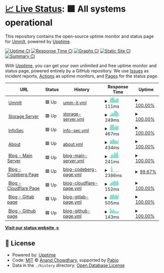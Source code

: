 # [📈 Live Status](https://status.ummit.dev): <!--live status--> **🟩 All systems operational**

This repository contains the open-source uptime monitor and status page for [UmmIt](https://ummit.dev), powered by [Upptime](https://github.com/upptime/upptime).

[![Uptime CI](https://github.com/UmmItC/upptime/workflows/Uptime%20CI/badge.svg)](https://github.com/UmmItC/upptime/actions?query=workflow%3A%22Uptime+CI%22)
[![Response Time CI](https://github.com/UmmItC/upptime/workflows/Response%20Time%20CI/badge.svg)](https://github.com/UmmItC/upptime/actions?query=workflow%3A%22Response+Time+CI%22)
[![Graphs CI](https://github.com/UmmItC/upptime/workflows/Graphs%20CI/badge.svg)](https://github.com/UmmItC/upptime/actions?query=workflow%3A%22Graphs+CI%22)
[![Static Site CI](https://github.com/UmmItC/upptime/workflows/Static%20Site%20CI/badge.svg)](https://github.com/UmmItC/upptime/actions?query=workflow%3A%22Static+Site+CI%22)
[![Summary CI](https://github.com/UmmItC/upptime/workflows/Summary%20CI/badge.svg)](https://github.com/UmmItC/upptime/actions?query=workflow%3A%22Summary+CI%22)

With [Upptime](https://upptime.js.org), you can get your own unlimited and free uptime monitor and status page, powered entirely by a GitHub repository. We use [Issues](https://github.com/UmmItC/upptime/issues) as incident reports, [Actions](https://github.com/UmmItC/upptime/actions) as uptime monitors, and [Pages](https://status.ummit.dev) for the status page.

<!--start: status pages-->
<!-- This summary is generated by Upptime (https://github.com/upptime/upptime) -->
<!-- Do not edit this manually, your changes will be overwritten -->
<!-- prettier-ignore -->
| URL | Status | History | Response Time | Uptime |
| --- | ------ | ------- | ------------- | ------ |
| <img alt="" src="https://icons.duckduckgo.com/ip3/ummit.dev.ico" height="13"> [UmmIt](https://ummit.dev) | 🟩 Up | [umm-it.yml](https://github.com/UmmItC/Upptime/commits/HEAD/history/umm-it.yml) | <details><summary><img alt="Response time graph" src="./graphs/umm-it/response-time-week.png" height="20"> 111ms</summary><br><a href="https://status.ummit.dev/history/umm-it"><img alt="Response time 117" src="https://img.shields.io/endpoint?url=https%3A%2F%2Fraw.githubusercontent.com%2FUmmItC%2FUpptime%2FHEAD%2Fapi%2Fumm-it%2Fresponse-time.json"></a><br><a href="https://status.ummit.dev/history/umm-it"><img alt="24-hour response time 112" src="https://img.shields.io/endpoint?url=https%3A%2F%2Fraw.githubusercontent.com%2FUmmItC%2FUpptime%2FHEAD%2Fapi%2Fumm-it%2Fresponse-time-day.json"></a><br><a href="https://status.ummit.dev/history/umm-it"><img alt="7-day response time 111" src="https://img.shields.io/endpoint?url=https%3A%2F%2Fraw.githubusercontent.com%2FUmmItC%2FUpptime%2FHEAD%2Fapi%2Fumm-it%2Fresponse-time-week.json"></a><br><a href="https://status.ummit.dev/history/umm-it"><img alt="30-day response time 116" src="https://img.shields.io/endpoint?url=https%3A%2F%2Fraw.githubusercontent.com%2FUmmItC%2FUpptime%2FHEAD%2Fapi%2Fumm-it%2Fresponse-time-month.json"></a><br><a href="https://status.ummit.dev/history/umm-it"><img alt="1-year response time 117" src="https://img.shields.io/endpoint?url=https%3A%2F%2Fraw.githubusercontent.com%2FUmmItC%2FUpptime%2FHEAD%2Fapi%2Fumm-it%2Fresponse-time-year.json"></a></details> | <details><summary><a href="https://status.ummit.dev/history/umm-it">100.00%</a></summary><a href="https://status.ummit.dev/history/umm-it"><img alt="All-time uptime 100.00%" src="https://img.shields.io/endpoint?url=https%3A%2F%2Fraw.githubusercontent.com%2FUmmItC%2FUpptime%2FHEAD%2Fapi%2Fumm-it%2Fuptime.json"></a><br><a href="https://status.ummit.dev/history/umm-it"><img alt="24-hour uptime 100.00%" src="https://img.shields.io/endpoint?url=https%3A%2F%2Fraw.githubusercontent.com%2FUmmItC%2FUpptime%2FHEAD%2Fapi%2Fumm-it%2Fuptime-day.json"></a><br><a href="https://status.ummit.dev/history/umm-it"><img alt="7-day uptime 100.00%" src="https://img.shields.io/endpoint?url=https%3A%2F%2Fraw.githubusercontent.com%2FUmmItC%2FUpptime%2FHEAD%2Fapi%2Fumm-it%2Fuptime-week.json"></a><br><a href="https://status.ummit.dev/history/umm-it"><img alt="30-day uptime 100.00%" src="https://img.shields.io/endpoint?url=https%3A%2F%2Fraw.githubusercontent.com%2FUmmItC%2FUpptime%2FHEAD%2Fapi%2Fumm-it%2Fuptime-month.json"></a><br><a href="https://status.ummit.dev/history/umm-it"><img alt="1-year uptime 100.00%" src="https://img.shields.io/endpoint?url=https%3A%2F%2Fraw.githubusercontent.com%2FUmmItC%2FUpptime%2FHEAD%2Fapi%2Fumm-it%2Fuptime-year.json"></a></details>
| <img alt="" src="https://icons.duckduckgo.com/ip3/storage.ummit.dev.ico" height="13"> [Storage Server](https://storage.ummit.dev) | 🟩 Up | [storage-server.yml](https://github.com/UmmItC/Upptime/commits/HEAD/history/storage-server.yml) | <details><summary><img alt="Response time graph" src="./graphs/storage-server/response-time-week.png" height="20"> 249ms</summary><br><a href="https://status.ummit.dev/history/storage-server"><img alt="Response time 253" src="https://img.shields.io/endpoint?url=https%3A%2F%2Fraw.githubusercontent.com%2FUmmItC%2FUpptime%2FHEAD%2Fapi%2Fstorage-server%2Fresponse-time.json"></a><br><a href="https://status.ummit.dev/history/storage-server"><img alt="24-hour response time 167" src="https://img.shields.io/endpoint?url=https%3A%2F%2Fraw.githubusercontent.com%2FUmmItC%2FUpptime%2FHEAD%2Fapi%2Fstorage-server%2Fresponse-time-day.json"></a><br><a href="https://status.ummit.dev/history/storage-server"><img alt="7-day response time 249" src="https://img.shields.io/endpoint?url=https%3A%2F%2Fraw.githubusercontent.com%2FUmmItC%2FUpptime%2FHEAD%2Fapi%2Fstorage-server%2Fresponse-time-week.json"></a><br><a href="https://status.ummit.dev/history/storage-server"><img alt="30-day response time 257" src="https://img.shields.io/endpoint?url=https%3A%2F%2Fraw.githubusercontent.com%2FUmmItC%2FUpptime%2FHEAD%2Fapi%2Fstorage-server%2Fresponse-time-month.json"></a><br><a href="https://status.ummit.dev/history/storage-server"><img alt="1-year response time 253" src="https://img.shields.io/endpoint?url=https%3A%2F%2Fraw.githubusercontent.com%2FUmmItC%2FUpptime%2FHEAD%2Fapi%2Fstorage-server%2Fresponse-time-year.json"></a></details> | <details><summary><a href="https://status.ummit.dev/history/storage-server">100.00%</a></summary><a href="https://status.ummit.dev/history/storage-server"><img alt="All-time uptime 99.91%" src="https://img.shields.io/endpoint?url=https%3A%2F%2Fraw.githubusercontent.com%2FUmmItC%2FUpptime%2FHEAD%2Fapi%2Fstorage-server%2Fuptime.json"></a><br><a href="https://status.ummit.dev/history/storage-server"><img alt="24-hour uptime 100.00%" src="https://img.shields.io/endpoint?url=https%3A%2F%2Fraw.githubusercontent.com%2FUmmItC%2FUpptime%2FHEAD%2Fapi%2Fstorage-server%2Fuptime-day.json"></a><br><a href="https://status.ummit.dev/history/storage-server"><img alt="7-day uptime 100.00%" src="https://img.shields.io/endpoint?url=https%3A%2F%2Fraw.githubusercontent.com%2FUmmItC%2FUpptime%2FHEAD%2Fapi%2Fstorage-server%2Fuptime-week.json"></a><br><a href="https://status.ummit.dev/history/storage-server"><img alt="30-day uptime 100.00%" src="https://img.shields.io/endpoint?url=https%3A%2F%2Fraw.githubusercontent.com%2FUmmItC%2FUpptime%2FHEAD%2Fapi%2Fstorage-server%2Fuptime-month.json"></a><br><a href="https://status.ummit.dev/history/storage-server"><img alt="1-year uptime 99.91%" src="https://img.shields.io/endpoint?url=https%3A%2F%2Fraw.githubusercontent.com%2FUmmItC%2FUpptime%2FHEAD%2Fapi%2Fstorage-server%2Fuptime-year.json"></a></details>
| <img alt="" src="https://icons.duckduckgo.com/ip3/infosec.ummit.dev.ico" height="13"> [InfoSec](https://infosec.ummit.dev) | 🟩 Up | [info-sec.yml](https://github.com/UmmItC/Upptime/commits/HEAD/history/info-sec.yml) | <details><summary><img alt="Response time graph" src="./graphs/info-sec/response-time-week.png" height="20"> 467ms</summary><br><a href="https://status.ummit.dev/history/info-sec"><img alt="Response time 483" src="https://img.shields.io/endpoint?url=https%3A%2F%2Fraw.githubusercontent.com%2FUmmItC%2FUpptime%2FHEAD%2Fapi%2Finfo-sec%2Fresponse-time.json"></a><br><a href="https://status.ummit.dev/history/info-sec"><img alt="24-hour response time 527" src="https://img.shields.io/endpoint?url=https%3A%2F%2Fraw.githubusercontent.com%2FUmmItC%2FUpptime%2FHEAD%2Fapi%2Finfo-sec%2Fresponse-time-day.json"></a><br><a href="https://status.ummit.dev/history/info-sec"><img alt="7-day response time 467" src="https://img.shields.io/endpoint?url=https%3A%2F%2Fraw.githubusercontent.com%2FUmmItC%2FUpptime%2FHEAD%2Fapi%2Finfo-sec%2Fresponse-time-week.json"></a><br><a href="https://status.ummit.dev/history/info-sec"><img alt="30-day response time 521" src="https://img.shields.io/endpoint?url=https%3A%2F%2Fraw.githubusercontent.com%2FUmmItC%2FUpptime%2FHEAD%2Fapi%2Finfo-sec%2Fresponse-time-month.json"></a><br><a href="https://status.ummit.dev/history/info-sec"><img alt="1-year response time 483" src="https://img.shields.io/endpoint?url=https%3A%2F%2Fraw.githubusercontent.com%2FUmmItC%2FUpptime%2FHEAD%2Fapi%2Finfo-sec%2Fresponse-time-year.json"></a></details> | <details><summary><a href="https://status.ummit.dev/history/info-sec">100.00%</a></summary><a href="https://status.ummit.dev/history/info-sec"><img alt="All-time uptime 100.00%" src="https://img.shields.io/endpoint?url=https%3A%2F%2Fraw.githubusercontent.com%2FUmmItC%2FUpptime%2FHEAD%2Fapi%2Finfo-sec%2Fuptime.json"></a><br><a href="https://status.ummit.dev/history/info-sec"><img alt="24-hour uptime 100.00%" src="https://img.shields.io/endpoint?url=https%3A%2F%2Fraw.githubusercontent.com%2FUmmItC%2FUpptime%2FHEAD%2Fapi%2Finfo-sec%2Fuptime-day.json"></a><br><a href="https://status.ummit.dev/history/info-sec"><img alt="7-day uptime 100.00%" src="https://img.shields.io/endpoint?url=https%3A%2F%2Fraw.githubusercontent.com%2FUmmItC%2FUpptime%2FHEAD%2Fapi%2Finfo-sec%2Fuptime-week.json"></a><br><a href="https://status.ummit.dev/history/info-sec"><img alt="30-day uptime 100.00%" src="https://img.shields.io/endpoint?url=https%3A%2F%2Fraw.githubusercontent.com%2FUmmItC%2FUpptime%2FHEAD%2Fapi%2Finfo-sec%2Fuptime-month.json"></a><br><a href="https://status.ummit.dev/history/info-sec"><img alt="1-year uptime 100.00%" src="https://img.shields.io/endpoint?url=https%3A%2F%2Fraw.githubusercontent.com%2FUmmItC%2FUpptime%2FHEAD%2Fapi%2Finfo-sec%2Fuptime-year.json"></a></details>
| <img alt="" src="https://icons.duckduckgo.com/ip3/about.ummit.dev.ico" height="13"> [About](https://about.ummit.dev) | 🟩 Up | [about.yml](https://github.com/UmmItC/Upptime/commits/HEAD/history/about.yml) | <details><summary><img alt="Response time graph" src="./graphs/about/response-time-week.png" height="20"> 434ms</summary><br><a href="https://status.ummit.dev/history/about"><img alt="Response time 417" src="https://img.shields.io/endpoint?url=https%3A%2F%2Fraw.githubusercontent.com%2FUmmItC%2FUpptime%2FHEAD%2Fapi%2Fabout%2Fresponse-time.json"></a><br><a href="https://status.ummit.dev/history/about"><img alt="24-hour response time 515" src="https://img.shields.io/endpoint?url=https%3A%2F%2Fraw.githubusercontent.com%2FUmmItC%2FUpptime%2FHEAD%2Fapi%2Fabout%2Fresponse-time-day.json"></a><br><a href="https://status.ummit.dev/history/about"><img alt="7-day response time 434" src="https://img.shields.io/endpoint?url=https%3A%2F%2Fraw.githubusercontent.com%2FUmmItC%2FUpptime%2FHEAD%2Fapi%2Fabout%2Fresponse-time-week.json"></a><br><a href="https://status.ummit.dev/history/about"><img alt="30-day response time 415" src="https://img.shields.io/endpoint?url=https%3A%2F%2Fraw.githubusercontent.com%2FUmmItC%2FUpptime%2FHEAD%2Fapi%2Fabout%2Fresponse-time-month.json"></a><br><a href="https://status.ummit.dev/history/about"><img alt="1-year response time 417" src="https://img.shields.io/endpoint?url=https%3A%2F%2Fraw.githubusercontent.com%2FUmmItC%2FUpptime%2FHEAD%2Fapi%2Fabout%2Fresponse-time-year.json"></a></details> | <details><summary><a href="https://status.ummit.dev/history/about">100.00%</a></summary><a href="https://status.ummit.dev/history/about"><img alt="All-time uptime 100.00%" src="https://img.shields.io/endpoint?url=https%3A%2F%2Fraw.githubusercontent.com%2FUmmItC%2FUpptime%2FHEAD%2Fapi%2Fabout%2Fuptime.json"></a><br><a href="https://status.ummit.dev/history/about"><img alt="24-hour uptime 100.00%" src="https://img.shields.io/endpoint?url=https%3A%2F%2Fraw.githubusercontent.com%2FUmmItC%2FUpptime%2FHEAD%2Fapi%2Fabout%2Fuptime-day.json"></a><br><a href="https://status.ummit.dev/history/about"><img alt="7-day uptime 100.00%" src="https://img.shields.io/endpoint?url=https%3A%2F%2Fraw.githubusercontent.com%2FUmmItC%2FUpptime%2FHEAD%2Fapi%2Fabout%2Fuptime-week.json"></a><br><a href="https://status.ummit.dev/history/about"><img alt="30-day uptime 100.00%" src="https://img.shields.io/endpoint?url=https%3A%2F%2Fraw.githubusercontent.com%2FUmmItC%2FUpptime%2FHEAD%2Fapi%2Fabout%2Fuptime-month.json"></a><br><a href="https://status.ummit.dev/history/about"><img alt="1-year uptime 100.00%" src="https://img.shields.io/endpoint?url=https%3A%2F%2Fraw.githubusercontent.com%2FUmmItC%2FUpptime%2FHEAD%2Fapi%2Fabout%2Fuptime-year.json"></a></details>
| <img alt="" src="https://icons.duckduckgo.com/ip3/blog.ummit.dev.ico" height="13"> [Blog - Main Server](https://blog.ummit.dev) | 🟩 Up | [blog-main-server.yml](https://github.com/UmmItC/Upptime/commits/HEAD/history/blog-main-server.yml) | <details><summary><img alt="Response time graph" src="./graphs/blog-main-server/response-time-week.png" height="20"> 241ms</summary><br><a href="https://status.ummit.dev/history/blog-main-server"><img alt="Response time 273" src="https://img.shields.io/endpoint?url=https%3A%2F%2Fraw.githubusercontent.com%2FUmmItC%2FUpptime%2FHEAD%2Fapi%2Fblog-main-server%2Fresponse-time.json"></a><br><a href="https://status.ummit.dev/history/blog-main-server"><img alt="24-hour response time 109" src="https://img.shields.io/endpoint?url=https%3A%2F%2Fraw.githubusercontent.com%2FUmmItC%2FUpptime%2FHEAD%2Fapi%2Fblog-main-server%2Fresponse-time-day.json"></a><br><a href="https://status.ummit.dev/history/blog-main-server"><img alt="7-day response time 241" src="https://img.shields.io/endpoint?url=https%3A%2F%2Fraw.githubusercontent.com%2FUmmItC%2FUpptime%2FHEAD%2Fapi%2Fblog-main-server%2Fresponse-time-week.json"></a><br><a href="https://status.ummit.dev/history/blog-main-server"><img alt="30-day response time 262" src="https://img.shields.io/endpoint?url=https%3A%2F%2Fraw.githubusercontent.com%2FUmmItC%2FUpptime%2FHEAD%2Fapi%2Fblog-main-server%2Fresponse-time-month.json"></a><br><a href="https://status.ummit.dev/history/blog-main-server"><img alt="1-year response time 273" src="https://img.shields.io/endpoint?url=https%3A%2F%2Fraw.githubusercontent.com%2FUmmItC%2FUpptime%2FHEAD%2Fapi%2Fblog-main-server%2Fresponse-time-year.json"></a></details> | <details><summary><a href="https://status.ummit.dev/history/blog-main-server">100.00%</a></summary><a href="https://status.ummit.dev/history/blog-main-server"><img alt="All-time uptime 99.93%" src="https://img.shields.io/endpoint?url=https%3A%2F%2Fraw.githubusercontent.com%2FUmmItC%2FUpptime%2FHEAD%2Fapi%2Fblog-main-server%2Fuptime.json"></a><br><a href="https://status.ummit.dev/history/blog-main-server"><img alt="24-hour uptime 100.00%" src="https://img.shields.io/endpoint?url=https%3A%2F%2Fraw.githubusercontent.com%2FUmmItC%2FUpptime%2FHEAD%2Fapi%2Fblog-main-server%2Fuptime-day.json"></a><br><a href="https://status.ummit.dev/history/blog-main-server"><img alt="7-day uptime 100.00%" src="https://img.shields.io/endpoint?url=https%3A%2F%2Fraw.githubusercontent.com%2FUmmItC%2FUpptime%2FHEAD%2Fapi%2Fblog-main-server%2Fuptime-week.json"></a><br><a href="https://status.ummit.dev/history/blog-main-server"><img alt="30-day uptime 100.00%" src="https://img.shields.io/endpoint?url=https%3A%2F%2Fraw.githubusercontent.com%2FUmmItC%2FUpptime%2FHEAD%2Fapi%2Fblog-main-server%2Fuptime-month.json"></a><br><a href="https://status.ummit.dev/history/blog-main-server"><img alt="1-year uptime 99.93%" src="https://img.shields.io/endpoint?url=https%3A%2F%2Fraw.githubusercontent.com%2FUmmItC%2FUpptime%2FHEAD%2Fapi%2Fblog-main-server%2Fuptime-year.json"></a></details>
| <img alt="" src="https://icons.duckduckgo.com/ip3/cb-blog.ummit.dev.ico" height="13"> [Blog - Codeberg Page](https://cb-blog.ummit.dev) | 🟩 Up | [blog-codeberg-page.yml](https://github.com/UmmItC/Upptime/commits/HEAD/history/blog-codeberg-page.yml) | <details><summary><img alt="Response time graph" src="./graphs/blog-codeberg-page/response-time-week.png" height="20"> 2386ms</summary><br><a href="https://status.ummit.dev/history/blog-codeberg-page"><img alt="Response time 3791" src="https://img.shields.io/endpoint?url=https%3A%2F%2Fraw.githubusercontent.com%2FUmmItC%2FUpptime%2FHEAD%2Fapi%2Fblog-codeberg-page%2Fresponse-time.json"></a><br><a href="https://status.ummit.dev/history/blog-codeberg-page"><img alt="24-hour response time 1110" src="https://img.shields.io/endpoint?url=https%3A%2F%2Fraw.githubusercontent.com%2FUmmItC%2FUpptime%2FHEAD%2Fapi%2Fblog-codeberg-page%2Fresponse-time-day.json"></a><br><a href="https://status.ummit.dev/history/blog-codeberg-page"><img alt="7-day response time 2386" src="https://img.shields.io/endpoint?url=https%3A%2F%2Fraw.githubusercontent.com%2FUmmItC%2FUpptime%2FHEAD%2Fapi%2Fblog-codeberg-page%2Fresponse-time-week.json"></a><br><a href="https://status.ummit.dev/history/blog-codeberg-page"><img alt="30-day response time 2244" src="https://img.shields.io/endpoint?url=https%3A%2F%2Fraw.githubusercontent.com%2FUmmItC%2FUpptime%2FHEAD%2Fapi%2Fblog-codeberg-page%2Fresponse-time-month.json"></a><br><a href="https://status.ummit.dev/history/blog-codeberg-page"><img alt="1-year response time 3791" src="https://img.shields.io/endpoint?url=https%3A%2F%2Fraw.githubusercontent.com%2FUmmItC%2FUpptime%2FHEAD%2Fapi%2Fblog-codeberg-page%2Fresponse-time-year.json"></a></details> | <details><summary><a href="https://status.ummit.dev/history/blog-codeberg-page">99.67%</a></summary><a href="https://status.ummit.dev/history/blog-codeberg-page"><img alt="All-time uptime 99.55%" src="https://img.shields.io/endpoint?url=https%3A%2F%2Fraw.githubusercontent.com%2FUmmItC%2FUpptime%2FHEAD%2Fapi%2Fblog-codeberg-page%2Fuptime.json"></a><br><a href="https://status.ummit.dev/history/blog-codeberg-page"><img alt="24-hour uptime 100.00%" src="https://img.shields.io/endpoint?url=https%3A%2F%2Fraw.githubusercontent.com%2FUmmItC%2FUpptime%2FHEAD%2Fapi%2Fblog-codeberg-page%2Fuptime-day.json"></a><br><a href="https://status.ummit.dev/history/blog-codeberg-page"><img alt="7-day uptime 99.67%" src="https://img.shields.io/endpoint?url=https%3A%2F%2Fraw.githubusercontent.com%2FUmmItC%2FUpptime%2FHEAD%2Fapi%2Fblog-codeberg-page%2Fuptime-week.json"></a><br><a href="https://status.ummit.dev/history/blog-codeberg-page"><img alt="30-day uptime 99.77%" src="https://img.shields.io/endpoint?url=https%3A%2F%2Fraw.githubusercontent.com%2FUmmItC%2FUpptime%2FHEAD%2Fapi%2Fblog-codeberg-page%2Fuptime-month.json"></a><br><a href="https://status.ummit.dev/history/blog-codeberg-page"><img alt="1-year uptime 99.55%" src="https://img.shields.io/endpoint?url=https%3A%2F%2Fraw.githubusercontent.com%2FUmmItC%2FUpptime%2FHEAD%2Fapi%2Fblog-codeberg-page%2Fuptime-year.json"></a></details>
| <img alt="" src="https://icons.duckduckgo.com/ip3/cf-blog.ummit.dev.ico" height="13"> [Blog - Cloudflare Page](https://cf-blog.ummit.dev) | 🟩 Up | [blog-cloudflare-page.yml](https://github.com/UmmItC/Upptime/commits/HEAD/history/blog-cloudflare-page.yml) | <details><summary><img alt="Response time graph" src="./graphs/blog-cloudflare-page/response-time-week.png" height="20"> 152ms</summary><br><a href="https://status.ummit.dev/history/blog-cloudflare-page"><img alt="Response time 159" src="https://img.shields.io/endpoint?url=https%3A%2F%2Fraw.githubusercontent.com%2FUmmItC%2FUpptime%2FHEAD%2Fapi%2Fblog-cloudflare-page%2Fresponse-time.json"></a><br><a href="https://status.ummit.dev/history/blog-cloudflare-page"><img alt="24-hour response time 103" src="https://img.shields.io/endpoint?url=https%3A%2F%2Fraw.githubusercontent.com%2FUmmItC%2FUpptime%2FHEAD%2Fapi%2Fblog-cloudflare-page%2Fresponse-time-day.json"></a><br><a href="https://status.ummit.dev/history/blog-cloudflare-page"><img alt="7-day response time 152" src="https://img.shields.io/endpoint?url=https%3A%2F%2Fraw.githubusercontent.com%2FUmmItC%2FUpptime%2FHEAD%2Fapi%2Fblog-cloudflare-page%2Fresponse-time-week.json"></a><br><a href="https://status.ummit.dev/history/blog-cloudflare-page"><img alt="30-day response time 149" src="https://img.shields.io/endpoint?url=https%3A%2F%2Fraw.githubusercontent.com%2FUmmItC%2FUpptime%2FHEAD%2Fapi%2Fblog-cloudflare-page%2Fresponse-time-month.json"></a><br><a href="https://status.ummit.dev/history/blog-cloudflare-page"><img alt="1-year response time 159" src="https://img.shields.io/endpoint?url=https%3A%2F%2Fraw.githubusercontent.com%2FUmmItC%2FUpptime%2FHEAD%2Fapi%2Fblog-cloudflare-page%2Fresponse-time-year.json"></a></details> | <details><summary><a href="https://status.ummit.dev/history/blog-cloudflare-page">100.00%</a></summary><a href="https://status.ummit.dev/history/blog-cloudflare-page"><img alt="All-time uptime 100.00%" src="https://img.shields.io/endpoint?url=https%3A%2F%2Fraw.githubusercontent.com%2FUmmItC%2FUpptime%2FHEAD%2Fapi%2Fblog-cloudflare-page%2Fuptime.json"></a><br><a href="https://status.ummit.dev/history/blog-cloudflare-page"><img alt="24-hour uptime 100.00%" src="https://img.shields.io/endpoint?url=https%3A%2F%2Fraw.githubusercontent.com%2FUmmItC%2FUpptime%2FHEAD%2Fapi%2Fblog-cloudflare-page%2Fuptime-day.json"></a><br><a href="https://status.ummit.dev/history/blog-cloudflare-page"><img alt="7-day uptime 100.00%" src="https://img.shields.io/endpoint?url=https%3A%2F%2Fraw.githubusercontent.com%2FUmmItC%2FUpptime%2FHEAD%2Fapi%2Fblog-cloudflare-page%2Fuptime-week.json"></a><br><a href="https://status.ummit.dev/history/blog-cloudflare-page"><img alt="30-day uptime 100.00%" src="https://img.shields.io/endpoint?url=https%3A%2F%2Fraw.githubusercontent.com%2FUmmItC%2FUpptime%2FHEAD%2Fapi%2Fblog-cloudflare-page%2Fuptime-month.json"></a><br><a href="https://status.ummit.dev/history/blog-cloudflare-page"><img alt="1-year uptime 100.00%" src="https://img.shields.io/endpoint?url=https%3A%2F%2Fraw.githubusercontent.com%2FUmmItC%2FUpptime%2FHEAD%2Fapi%2Fblog-cloudflare-page%2Fuptime-year.json"></a></details>
| <img alt="" src="https://icons.duckduckgo.com/ip3/gl-blog.ummit.dev.ico" height="13"> [Blog - Gitlab page](https://gl-blog.ummit.dev) | 🟩 Up | [blog-gitlab-page.yml](https://github.com/UmmItC/Upptime/commits/HEAD/history/blog-gitlab-page.yml) | <details><summary><img alt="Response time graph" src="./graphs/blog-gitlab-page/response-time-week.png" height="20"> 505ms</summary><br><a href="https://status.ummit.dev/history/blog-gitlab-page"><img alt="Response time 517" src="https://img.shields.io/endpoint?url=https%3A%2F%2Fraw.githubusercontent.com%2FUmmItC%2FUpptime%2FHEAD%2Fapi%2Fblog-gitlab-page%2Fresponse-time.json"></a><br><a href="https://status.ummit.dev/history/blog-gitlab-page"><img alt="24-hour response time 636" src="https://img.shields.io/endpoint?url=https%3A%2F%2Fraw.githubusercontent.com%2FUmmItC%2FUpptime%2FHEAD%2Fapi%2Fblog-gitlab-page%2Fresponse-time-day.json"></a><br><a href="https://status.ummit.dev/history/blog-gitlab-page"><img alt="7-day response time 505" src="https://img.shields.io/endpoint?url=https%3A%2F%2Fraw.githubusercontent.com%2FUmmItC%2FUpptime%2FHEAD%2Fapi%2Fblog-gitlab-page%2Fresponse-time-week.json"></a><br><a href="https://status.ummit.dev/history/blog-gitlab-page"><img alt="30-day response time 528" src="https://img.shields.io/endpoint?url=https%3A%2F%2Fraw.githubusercontent.com%2FUmmItC%2FUpptime%2FHEAD%2Fapi%2Fblog-gitlab-page%2Fresponse-time-month.json"></a><br><a href="https://status.ummit.dev/history/blog-gitlab-page"><img alt="1-year response time 517" src="https://img.shields.io/endpoint?url=https%3A%2F%2Fraw.githubusercontent.com%2FUmmItC%2FUpptime%2FHEAD%2Fapi%2Fblog-gitlab-page%2Fresponse-time-year.json"></a></details> | <details><summary><a href="https://status.ummit.dev/history/blog-gitlab-page">100.00%</a></summary><a href="https://status.ummit.dev/history/blog-gitlab-page"><img alt="All-time uptime 100.00%" src="https://img.shields.io/endpoint?url=https%3A%2F%2Fraw.githubusercontent.com%2FUmmItC%2FUpptime%2FHEAD%2Fapi%2Fblog-gitlab-page%2Fuptime.json"></a><br><a href="https://status.ummit.dev/history/blog-gitlab-page"><img alt="24-hour uptime 100.00%" src="https://img.shields.io/endpoint?url=https%3A%2F%2Fraw.githubusercontent.com%2FUmmItC%2FUpptime%2FHEAD%2Fapi%2Fblog-gitlab-page%2Fuptime-day.json"></a><br><a href="https://status.ummit.dev/history/blog-gitlab-page"><img alt="7-day uptime 100.00%" src="https://img.shields.io/endpoint?url=https%3A%2F%2Fraw.githubusercontent.com%2FUmmItC%2FUpptime%2FHEAD%2Fapi%2Fblog-gitlab-page%2Fuptime-week.json"></a><br><a href="https://status.ummit.dev/history/blog-gitlab-page"><img alt="30-day uptime 100.00%" src="https://img.shields.io/endpoint?url=https%3A%2F%2Fraw.githubusercontent.com%2FUmmItC%2FUpptime%2FHEAD%2Fapi%2Fblog-gitlab-page%2Fuptime-month.json"></a><br><a href="https://status.ummit.dev/history/blog-gitlab-page"><img alt="1-year uptime 100.00%" src="https://img.shields.io/endpoint?url=https%3A%2F%2Fraw.githubusercontent.com%2FUmmItC%2FUpptime%2FHEAD%2Fapi%2Fblog-gitlab-page%2Fuptime-year.json"></a></details>
| <img alt="" src="https://icons.duckduckgo.com/ip3/gh-blog.ummit.dev.ico" height="13"> [Blog - Github page](https://gh-blog.ummit.dev) | 🟩 Up | [blog-github-page.yml](https://github.com/UmmItC/Upptime/commits/HEAD/history/blog-github-page.yml) | <details><summary><img alt="Response time graph" src="./graphs/blog-github-page/response-time-week.png" height="20"> 143ms</summary><br><a href="https://status.ummit.dev/history/blog-github-page"><img alt="Response time 137" src="https://img.shields.io/endpoint?url=https%3A%2F%2Fraw.githubusercontent.com%2FUmmItC%2FUpptime%2FHEAD%2Fapi%2Fblog-github-page%2Fresponse-time.json"></a><br><a href="https://status.ummit.dev/history/blog-github-page"><img alt="24-hour response time 154" src="https://img.shields.io/endpoint?url=https%3A%2F%2Fraw.githubusercontent.com%2FUmmItC%2FUpptime%2FHEAD%2Fapi%2Fblog-github-page%2Fresponse-time-day.json"></a><br><a href="https://status.ummit.dev/history/blog-github-page"><img alt="7-day response time 143" src="https://img.shields.io/endpoint?url=https%3A%2F%2Fraw.githubusercontent.com%2FUmmItC%2FUpptime%2FHEAD%2Fapi%2Fblog-github-page%2Fresponse-time-week.json"></a><br><a href="https://status.ummit.dev/history/blog-github-page"><img alt="30-day response time 136" src="https://img.shields.io/endpoint?url=https%3A%2F%2Fraw.githubusercontent.com%2FUmmItC%2FUpptime%2FHEAD%2Fapi%2Fblog-github-page%2Fresponse-time-month.json"></a><br><a href="https://status.ummit.dev/history/blog-github-page"><img alt="1-year response time 137" src="https://img.shields.io/endpoint?url=https%3A%2F%2Fraw.githubusercontent.com%2FUmmItC%2FUpptime%2FHEAD%2Fapi%2Fblog-github-page%2Fresponse-time-year.json"></a></details> | <details><summary><a href="https://status.ummit.dev/history/blog-github-page">100.00%</a></summary><a href="https://status.ummit.dev/history/blog-github-page"><img alt="All-time uptime 100.00%" src="https://img.shields.io/endpoint?url=https%3A%2F%2Fraw.githubusercontent.com%2FUmmItC%2FUpptime%2FHEAD%2Fapi%2Fblog-github-page%2Fuptime.json"></a><br><a href="https://status.ummit.dev/history/blog-github-page"><img alt="24-hour uptime 100.00%" src="https://img.shields.io/endpoint?url=https%3A%2F%2Fraw.githubusercontent.com%2FUmmItC%2FUpptime%2FHEAD%2Fapi%2Fblog-github-page%2Fuptime-day.json"></a><br><a href="https://status.ummit.dev/history/blog-github-page"><img alt="7-day uptime 100.00%" src="https://img.shields.io/endpoint?url=https%3A%2F%2Fraw.githubusercontent.com%2FUmmItC%2FUpptime%2FHEAD%2Fapi%2Fblog-github-page%2Fuptime-week.json"></a><br><a href="https://status.ummit.dev/history/blog-github-page"><img alt="30-day uptime 100.00%" src="https://img.shields.io/endpoint?url=https%3A%2F%2Fraw.githubusercontent.com%2FUmmItC%2FUpptime%2FHEAD%2Fapi%2Fblog-github-page%2Fuptime-month.json"></a><br><a href="https://status.ummit.dev/history/blog-github-page"><img alt="1-year uptime 100.00%" src="https://img.shields.io/endpoint?url=https%3A%2F%2Fraw.githubusercontent.com%2FUmmItC%2FUpptime%2FHEAD%2Fapi%2Fblog-github-page%2Fuptime-year.json"></a></details>

<!--end: status pages-->

[**Visit our status website →**](https://status.ummit.dev)

## 📄 License

- Powered by: [Upptime](https://github.com/upptime/upptime)
- Code: [MIT](./LICENSE) © [Anand Chowdhary](https://anandchowdhary.com), supported by [Pabio](https://pabio.com)
- Data in the `./history` directory: [Open Database License](https://opendatacommons.org/licenses/odbl/1-0/)
